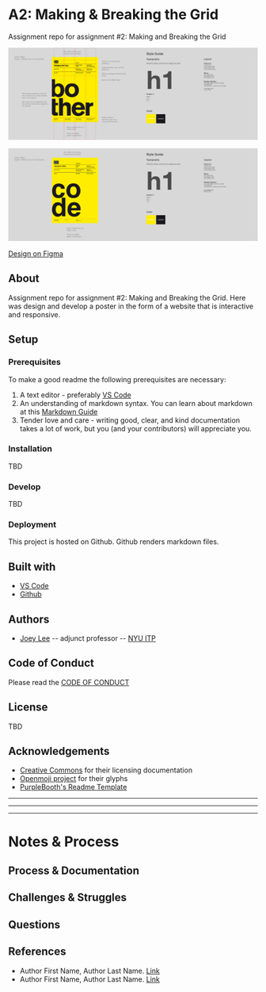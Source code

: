 <!-- Every README should start with an H1 -->
# A2: Making & Breaking the Grid
<!-- A one sentence description of the project or assignment -->
Assignment repo for assignment #2: Making and Breaking the Grid

![Style guide with design proposal](design/output--grey/05__style-guide.png)

![Style guide with design proposal](design/output--grey/06__remix.png)

[Design on Figma](https://www.figma.com/file/fBpxs5kIqh9FmVElVCxhy8/design-spec)

<!-- It is good practice to add an about or summary -->
## About

Assignment repo for assignment #2: Making and Breaking the Grid. Here was design and develop a poster in the form of a website that is interactive and responsive.


<!-- It is essential to describe how to set up your project -->
## Setup

<!-- Any knowledge or tools you will need before hand -->
### Prerequisites

To make a good readme the following prerequisites are necessary:
1. A text editor - preferably [VS Code](https://code.visualstudio.com/)
2. An understanding of markdown syntax. You can learn about markdown at this [Markdown Guide](https://www.markdownguide.org/getting-started/)
3. Tender love and care - writing good, clear, and kind documentation takes a lot of work, but you (and your contributors) will appreciate you. 

<!-- any installation needs should be defined -->
### Installation

TBD

<!-- Write instructions on how to start working on your project -->
### Develop

TBD

<!-- Notes about the deployment -->
### Deployment

This project is hosted on Github. Github renders markdown files.

## Built with

* [VS Code](https://code.visualstudio.com/)
* [Github](https://github.com)

## Authors

* [Joey Lee](https://jk-lee.com) -- adjunct professor -- [NYU ITP](https://itp.nyu.edu)

## Code of Conduct

Please read the [CODE OF CONDUCT](https://www.mozilla.org/en-US/about/governance/policies/participation/) 

## License

TBD

<!-- thank and reference all the things that made your project happen -->
## Acknowledgements

* [Creative Commons](https://creativecommons.org/licenses/by/4.0/) for their licensing documentation
* [Openmoji project](https://www.openmoji.org/library/#search=notebook&emoji=1F4D4) for their glyphs
* [PurpleBooth's Readme Template](https://gist.github.com/PurpleBooth/109311bb0361f32d87a2)

***
***
***

<!-- For your assignments you might consider  -->
# Notes & Process

<!-- How you built this project - Include images, gifs, and notes here -->
## Process & Documentation

<!-- Any specific challenges or struggles documented -->
## Challenges & Struggles

<!-- Any questions you have -->
## Questions

<!-- References for resources and inspiration -->
## References

* Author First Name, Author Last Name. [Link]()
* Author First Name, Author Last Name. [Link]()